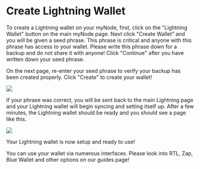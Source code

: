 # Create Lightning Wallet

To create a Lightning wallet on your myNode, first, click on the "Lightning Wallet" button on the main myNode page. Next click "Create Wallet" and you will be given a seed phrase. This phrase is critical and anyone with this phrase has access to your wallet. Please write this phrase down for a backup and do not share it with anyone! Click "Continue" after you have written down your seed phrase.

On the next page, re-enter your seed phrase to verify your backup has been created properly. Click "Create" to create your wallet!

![](/images/lightning/create-1.png)

If your phrase was correct, you will be sent back to the main Lightning page and your Lightning wallet will begin syncing and setting itself up. After a few minutes, the Lightning wallet should be ready and you should see a page like this.

![](/images/lightning/create-2.png)

Your Lightning wallet is now setup and ready to use!

You can use your wallet via numerous interfaces. Please look into RTL, Zap, Blue Wallet and other options on our guides page!
